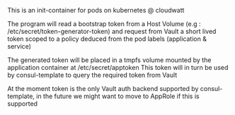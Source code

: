 This is an init-container for pods on kubernetes @ cloudwatt

The program will read a bootstrap token from a Host Volume (e.g : /etc/secret/token-generator-token) and request from Vault
a short lived token scoped to a policy deduced from the pod labels (application & service)

The generated token will be placed in a tmpfs volume mounted by the application container at /etc/secret/apptoken
This token will in turn be used by consul-template to query the required token from Vault

At the moment token is the only Vault auth backend supported by consul-template, in the future we might want to move to AppRole
if this is supported
